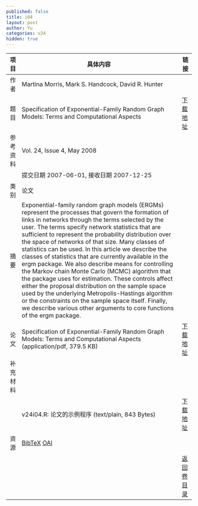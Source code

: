 ```yaml
---
published: false
title: i04
layout: post
author: Yu
categories: v24
hidden: true
---
```


| 项目 | 具体内容 | 链接 |
|---:|---|---|
| 作者 | Martina Morris, Mark S. Handcock, David R. Hunter| |
| 题目 |Specification of Exponential-Family Random Graph Models: Terms and Computational Aspects | [下载地址](http://www.jstatsoft.org/v24/i04/paper) |
| 参考资料 |Vol. 24, Issue 4, May 2008 | |
| | 提交日期 2007-06-01, 接收日期 2007-12-25| | 
| 类别 | 论文| |
| 摘要 | Exponential-family random graph models (ERGMs) represent the processes that govern the formation of links in networks through the terms selected by the user. The terms specify network statistics that are sufficient to represent the probability distribution over the space of networks of that size. Many classes of statistics can be used.  In this article we describe the classes of statistics that are currently available in the ergm package. We also describe means for controlling the Markov chain Monte Carlo (MCMC) algorithm that the package uses for estimation. These controls affect either the proposal distribution on the sample space used by the underlying Metropolis-Hastings algorithm or the constraints on the sample space itself. Finally, we describe various other arguments to core functions of the ergm package. | |
| 论文 | Specification of Exponential-Family Random Graph Models: Terms and Computational Aspects  (application/pdf, 379.5 KB)| [下载地址](http://www.jstatsoft.org/v24/i04/paper) |
| 补充材料 | | |
| |v24i04.R: 论文的示例程序  (text/plain, 843 Bytes)|  [下载地址](http://www.jstatsoft.org/v24/i04/supp/1) |
| 资源 | [BibTeX](http://www.jstatsoft.org/v24/i04/bibtex) [OAI](http://www.jstatsoft.org/oai?verb=GetRecord&identifier=oai.jstatsoft/v24/i04&prefix=oai_dc)| |
| |  | [返回卷目录]({{site.baseurl}}/volume/v24.html) |